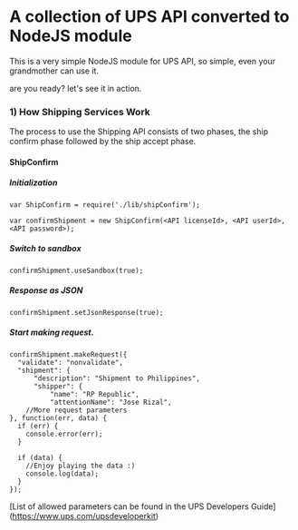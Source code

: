 A collection of UPS API converted to NodeJS module
=======================

This is a very simple NodeJS module for UPS API, so simple, even your grandmother can use it. 

are you ready? let's see it in action.

### 1) How Shipping Services Work

The process to use the Shipping API consists of two phases, the ship confirm phase followed by the ship accept phase.

#### ShipConfirm

##### Initialization

    var ShipConfirm = require('./lib/shipConfirm');

    var confirmShipment = new ShipConfirm(<API licenseId>, <API userId>, <API password>);
    
##### Switch to sandbox

    confirmShipment.useSandbox(true);
    
##### Response as JSON

    confirmShipment.setJsonResponse(true);
    
##### Start making request.

    confirmShipment.makeRequest({
      "validate": "nonvalidate",
      "shipment": {
          "description": "Shipment to Philippines",
          "shipper": {
              "name": "RP Republic",
              "attentionName": "Jose Rizal",
        //More request parameters
    }, function(err, data) {
      if (err) {
        console.error(err);
      }
    
      if (data) {
        //Enjoy playing the data :)
      	console.log(data);
      }
    });
    
    
[List of allowed parameters can be found in the UPS Developers Guide] (https://www.ups.com/upsdeveloperkit)
